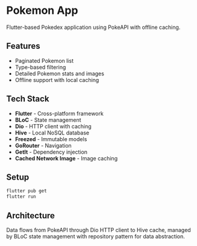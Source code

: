 # Pokemon App

Flutter-based Pokedex application using PokeAPI with offline caching.

## Features

- Paginated Pokemon list
- Type-based filtering
- Detailed Pokemon stats and images
- Offline support with local caching

## Tech Stack

- **Flutter** - Cross-platform framework
- **BLoC** - State management
- **Dio** - HTTP client with caching
- **Hive** - Local NoSQL database
- **Freezed** - Immutable models
- **GoRouter** - Navigation
- **GetIt** - Dependency injection
- **Cached Network Image** - Image caching

## Setup

```bash
flutter pub get
flutter run
```

## Architecture

Data flows from PokeAPI through Dio HTTP client to Hive cache, managed by BLoC state management with repository pattern for data abstraction.
